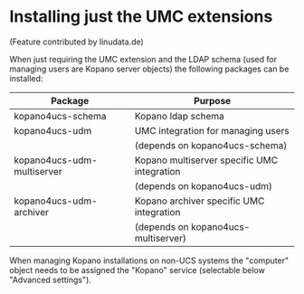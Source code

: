 # Installing just the UMC extensions

(Feature contributed by linudata.de)

When just requiring the UMC extension and the LDAP schema (used for managing users are Kopano server objects) the following packages can be installed:

| Package                    | Purpose                                     |
|----------------------------|---------------------------------------------|
| kopano4ucs-schema          | Kopano ldap schema                          |
| kopano4ucs-udm             | UMC integration for managing users          |
|                            | (depends on kopano4ucs-schema)              |
| kopano4ucs-udm-multiserver | Kopano multiserver specific UMC integration |
|                            | (depends on kopano4ucs-udm)                 |
| kopano4ucs-udm-archiver    | Kopano archiver specific UMC integration    |
|                            | (depends on kopano4ucs-multiserver)         |

When managing Kopano installations on non-UCS systems the "computer" object needs to be assigned the "Kopano" service (selectable below "Advanced settings").